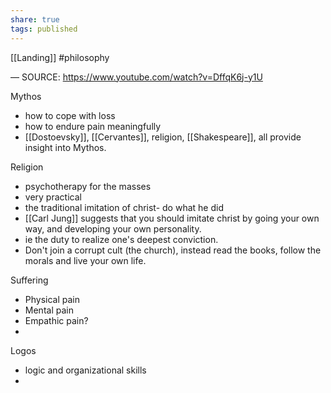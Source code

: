 ```yaml
---
share: true
tags: published
---
```

[[Landing]] 
#philosophy 

— SOURCE: https://www.youtube.com/watch?v=DffqK6j-y1U

Mythos
- how to cope with loss
- how to endure pain meaningfully 
- [[Dostoevsky]], [[Cervantes]], religion, [[Shakespeare]], all provide insight into Mythos. 

Religion
- psychotherapy for the masses
- very practical
- the traditional imitation of christ- do what he did 
- [[Carl Jung]] suggests that you should imitate christ by going your own way, and developing your own personality. 
- ie the duty to realize one's deepest conviction. 
- Don't join a corrupt cult (the church), instead read the books, follow the morals and live your own life. 

Suffering
- Physical pain
- Mental pain
- Empathic pain?
- 

Logos
- logic and organizational skills
- 